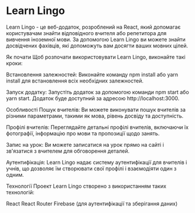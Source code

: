 # Learn Lingo

Learn Lingo - це веб-додаток, розроблений на React, який допомагає користувачам
знайти відповідного вчителя або репетитора для вивчення іноземної мови. За
допомогою Learn Lingo ви можете знайти досвідчених фахівців, які допоможуть вам
досягти ваших мовних цілей.

Як почати Щоб розпочати використовувати Learn Lingo, виконайте такі кроки:

Встановлення залежностей: Виконайте команду npm install або yarn install для
встановлення всіх необхідних залежностей.

Запуск додатку: Запустіть додаток за допомогою команди npm start або yarn start.
Додаток буде доступний за адресою http://localhost:3000.

Особливості Пошук вчителів: Ви можете виконувати пошук вчителів за різними
параметрами, такими як мова, рівень досвіду та доступність.

Профілі вчителів: Переглядайте детальні профілі вчителів, включаючи їх
фотографії, інформацію про мови та пропозиції щодо занять.

Запис на урок: Ви можете записатися на урок прямо на сайті і зв'язатися з
вчителем для обговорення деталей.

Аутентифікація: Learn Lingo надає систему аутентифікації для вчителів і учнів,
що дозволяє їм створювати свої профілі і взаємодіяти один з одним.

Технології Проект Learn Lingo створено з використанням таких технологій:

React React Router Firebase (для аутентифікації та зберігання даних)
